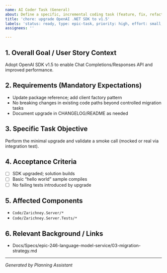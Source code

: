 ```yaml
---
name: AI Coder Task (General)
about: Define a specific, incremental coding task (feature, fix, refactor) suitable for delegation to an AI Coder agent.
title: 'chore: upgrade OpenAI .NET SDK to v1.5'
labels: 'status: ready, type: epic-task, priority: high, effort: small, component: api, dependencies, tech: dotnet, epic: language-model-service-v2'
assignees: ''

---
```


## 1. Overall Goal / User Story Context

Adopt OpenAI SDK v1.5 to enable Chat Completions/Responses API and improved performance.

## 2. Requirements (Mandatory Expectations)

- Update package reference; add client factory pattern
- No breaking changes in existing code paths beyond controlled migration tasks
- Document upgrade in CHANGELOG/README as needed

## 3. Specific Task Objective

Perform the minimal upgrade and validate a smoke call (mocked or real via integration test).

## 4. Acceptance Criteria

- [ ] SDK upgraded; solution builds
- [ ] Basic “hello world” sample compiles
- [ ] No failing tests introduced by upgrade

## 5. Affected Components

- `Code/Zarichney.Server/*`
- `Code/Zarichney.Server.Tests/*`

## 6. Relevant Background / Links

- Docs/Specs/epic-246-language-model-service/03-migration-strategy.md

---
*Generated by Planning Assistant*

